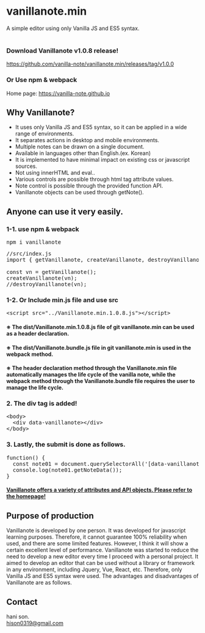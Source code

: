 # vanillanote.min
A simple editor using only Vanilla JS and ES5 syntax.<br><br>

### Download Vanillanote v1.0.8 release!
https://github.com/vanilla-note/vanillanote.min/releases/tag/v1.0.0
### Or Use npm & webpack
Home page: https://vanilla-note.github.io

## Why Vanillanote?
* It uses only Vanilla JS and ES5 syntax, so it can be applied in a wide range of environments.
* It separates actions in desktop and mobile environments.
* Multiple notes can be drawn on a single document.
* Available in languages other than English.(ex. Korean)
* It is implemented to have minimal impact on existing css or javascript sources.
* Not using innerHTML and eval..
* Various controls are possible through html tag attribute values.
* Note control is possible through the provided function API.
* Vanillanote objects can be used through getNote().

## Anyone can use it very easily.
### 1-1. use npm & webpack
<pre>npm i vanillanote</pre>

<pre>
//src/index.js
import { getVanillanote, createVanillanote, destroyVanillanote } from 'vanillanote';

const vn = getVanillanote();
createVanillanote(vn);
//destroyVanillanote(vn);
</pre>

### 1-2. Or Include min.js file and use src

<pre>
&lt;script src="../Vanillanote.min.1.0.8.js"&gt;&lt;/script&gt;
</pre>

#### ※ The dist/Vanillanote.min.1.0.8.js file of git vanillanote.min can be used as a header declaration.
#### ※ The dist/Vanillanote.bundle.js file in git vanillanote.min is used in the webpack method.
#### ※ The header declaration method through the Vanillanote.min file automatically manages the life cycle of the vanilla note, while the webpack method through the Vanillanote.bundle file requires the user to manage the life cycle.

### 2. The div tag is added!

<pre>
&lt;body&gt;
  &lt;div data-vanillanote&gt;&lt;/div&gt;
&lt;/body&gt;
</pre>

### 3. Lastly, the submit is done as follows.

<pre>
function() {
  const note01 = document.querySelectorAll('[data-vanillanote]')[0];
  console.log(note01.getNoteData());
}
</pre>

#### [Vanillanote offers a variety of attributes and API objects. Please refer to the homepage!](https://vanilla-note.github.io)

## Purpose of production
Vanillanote is developed by one person. It was developed for javascript learning purposes. Therefore, it cannot guarantee 100% reliability when used, and there are some limited features. However, I think it will show a certain excellent level of performance. Vanillanote was started to reduce the need to develop a new editor every time I proceed with a personal project. It aimed to develop an editor that can be used without a library or framework in any environment, including Jquery, Vue, React, etc. Therefore, only Vanilla JS and ES5 syntax were used. The advantages and disadvantages of Vanillanote are as follows.

## Contact
hani son.  
hison0319@gmail.com

